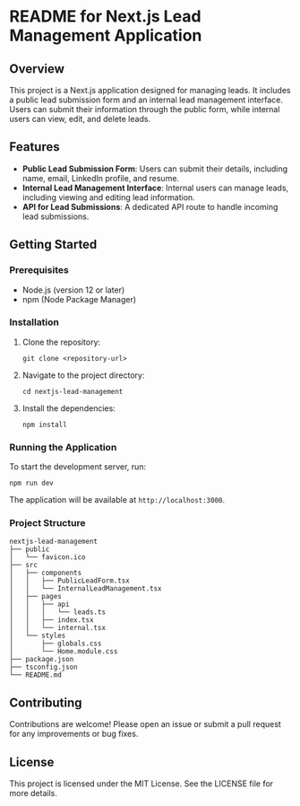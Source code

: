 # README for Next.js Lead Management Application

## Overview

This project is a Next.js application designed for managing leads. It includes a public lead submission form and an internal lead management interface. Users can submit their information through the public form, while internal users can view, edit, and delete leads.

## Features

- **Public Lead Submission Form**: Users can submit their details, including name, email, LinkedIn profile, and resume.
- **Internal Lead Management Interface**: Internal users can manage leads, including viewing and editing lead information.
- **API for Lead Submissions**: A dedicated API route to handle incoming lead submissions.

## Getting Started

### Prerequisites

- Node.js (version 12 or later)
- npm (Node Package Manager)

### Installation

1. Clone the repository:

   ```
   git clone <repository-url>
   ```

2. Navigate to the project directory:

   ```
   cd nextjs-lead-management
   ```

3. Install the dependencies:

   ```
   npm install
   ```

### Running the Application

To start the development server, run:

```
npm run dev
```

The application will be available at `http://localhost:3000`.

### Project Structure

```
nextjs-lead-management
├── public
│   └── favicon.ico
├── src
│   ├── components
│   │   ├── PublicLeadForm.tsx
│   │   └── InternalLeadManagement.tsx
│   ├── pages
│   │   ├── api
│   │   │   └── leads.ts
│   │   ├── index.tsx
│   │   └── internal.tsx
│   └── styles
│       ├── globals.css
│       └── Home.module.css
├── package.json
├── tsconfig.json
└── README.md
```

## Contributing

Contributions are welcome! Please open an issue or submit a pull request for any improvements or bug fixes.

## License

This project is licensed under the MIT License. See the LICENSE file for more details.